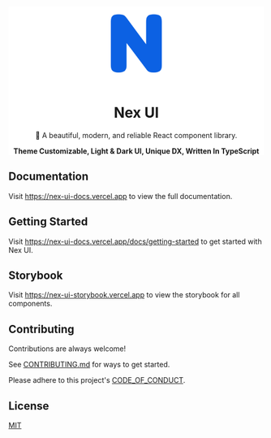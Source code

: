 <div style="background:white;">
  <p align="center">
    <img src='../../assets/logo.png' style="width: 150px; height: 150px;" />
  </p>
  <h1 align="center">Nex UI</h1>
  <p align="center">🎉 A beautiful, modern, and reliable React component library.</p>
  <p align="center"><b>Theme Customizable, Light & Dark UI, Unique DX, Written In TypeScript</b></p>
</div>

## Documentation

Visit https://nex-ui-docs.vercel.app to view the full documentation.

## Getting Started

Visit https://nex-ui-docs.vercel.app/docs/getting-started to get started with Nex UI.

## Storybook

Visit https://nex-ui-storybook.vercel.app to view the storybook for all components.

## Contributing

Contributions are always welcome!

See [CONTRIBUTING.md](/CONTRIBUTING.md) for ways to get started.

Please adhere to this project's [CODE_OF_CONDUCT](/CODE_OF_CONDUCT.md).

## License

[MIT](https://choosealicense.com/licenses/mit/)
